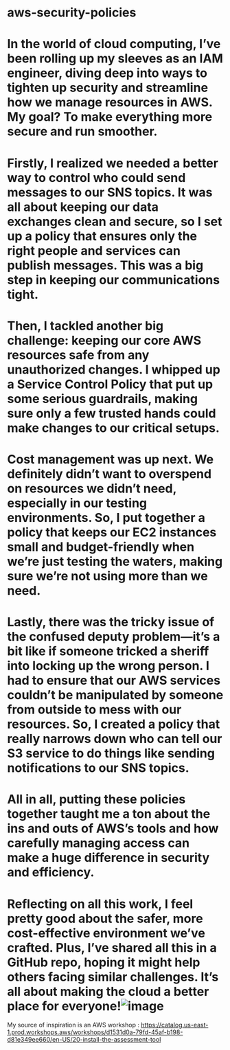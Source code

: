# aws-security-policies

# In the world of cloud computing, I’ve been rolling up my sleeves as an IAM engineer, diving deep into ways to tighten up security and streamline how we manage resources in AWS. My goal? To make everything more secure and run smoother.

# Firstly, I realized we needed a better way to control who could send messages to our SNS topics. It was all about keeping our data exchanges clean and secure, so I set up a policy that ensures only the right people and services can publish messages. This was a big step in keeping our communications tight.

# Then, I tackled another big challenge: keeping our core AWS resources safe from any unauthorized changes. I whipped up a Service Control Policy that put up some serious guardrails, making sure only a few trusted hands could make changes to our critical setups.

# Cost management was up next. We definitely didn’t want to overspend on resources we didn’t need, especially in our testing environments. So, I put together a policy that keeps our EC2 instances small and budget-friendly when we’re just testing the waters, making sure we’re not using more than we need.

# Lastly, there was the tricky issue of the confused deputy problem—it’s a bit like if someone tricked a sheriff into locking up the wrong person. I had to ensure that our AWS services couldn’t be manipulated by someone from outside to mess with our resources. So, I created a policy that really narrows down who can tell our S3 service to do things like sending notifications to our SNS topics.

# All in all, putting these policies together taught me a ton about the ins and outs of AWS’s tools and how carefully managing access can make a huge difference in security and efficiency.

# Reflecting on all this work, I feel pretty good about the safer, more cost-effective environment we’ve crafted. Plus, I’ve shared all this in a GitHub repo, hoping it might help others facing similar challenges. It’s all about making the cloud a better place for everyone!![image](https://github.com/IrinaZarzu/aws-security-policies/assets/116802082/5a4d99b6-6bc9-464d-b097-c451519aaf32)

My source of inspiration is an AWS workshop : https://catalog.us-east-1.prod.workshops.aws/workshops/d1531d0a-79fd-45af-b198-d81e349ee660/en-US/20-install-the-assessment-tool
